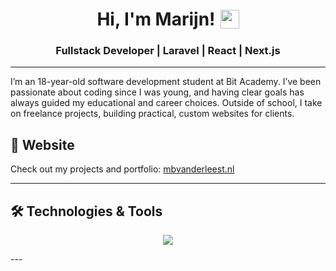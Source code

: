 <h1 align="center" style="display: flex; justify-content: center; align-items: center;">
  Hi, I'm Marijn! 
  <img src="https://media.giphy.com/media/hvRJCLFzcasrR4ia7z/giphy.gif" width="30" style="margin-left: 8px;">
</h1>

<h3 align="center">Fullstack Developer | Laravel | React | Next.js</h3>

---

I’m an 18-year-old software development student at Bit Academy. I’ve been passionate about coding since I was young, and having clear goals has always guided my educational and career choices. Outside of school, I take on freelance projects, building practical, custom websites for clients.

## 🚀 Website
Check out my projects and portfolio: [mbvanderleest.nl](https://mbvanderleest.nl/)

---
## 🛠️ Technologies & Tools
<p align="center">
  <img src="https://skillicons.dev/icons?i=mongodb,c,html,tailwind,js,php,docker,rails,react,laravel,next,ts,linux" />
</p>
---
